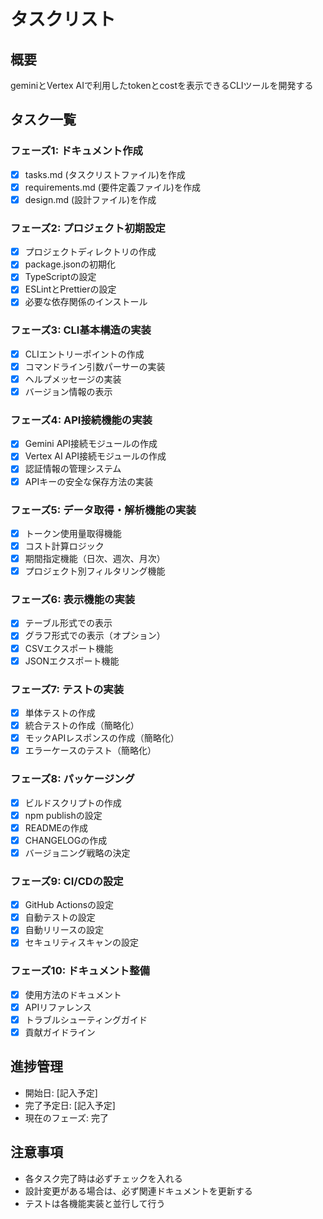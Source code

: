 # タスクリスト

## 概要
geminiとVertex AIで利用したtokenとcostを表示できるCLIツールを開発する

## タスク一覧

### フェーズ1: ドキュメント作成
- [x] tasks.md (タスクリストファイル)を作成
- [x] requirements.md (要件定義ファイル)を作成
- [x] design.md (設計ファイル)を作成

### フェーズ2: プロジェクト初期設定
- [x] プロジェクトディレクトリの作成
- [x] package.jsonの初期化
- [x] TypeScriptの設定
- [x] ESLintとPrettierの設定
- [x] 必要な依存関係のインストール

### フェーズ3: CLI基本構造の実装
- [x] CLIエントリーポイントの作成
- [x] コマンドライン引数パーサーの実装
- [x] ヘルプメッセージの実装
- [x] バージョン情報の表示

### フェーズ4: API接続機能の実装
- [x] Gemini API接続モジュールの作成
- [x] Vertex AI API接続モジュールの作成
- [x] 認証情報の管理システム
- [x] APIキーの安全な保存方法の実装

### フェーズ5: データ取得・解析機能の実装
- [x] トークン使用量取得機能
- [x] コスト計算ロジック
- [x] 期間指定機能（日次、週次、月次）
- [x] プロジェクト別フィルタリング機能

### フェーズ6: 表示機能の実装
- [x] テーブル形式での表示
- [x] グラフ形式での表示（オプション）
- [x] CSVエクスポート機能
- [x] JSONエクスポート機能

### フェーズ7: テストの実装
- [x] 単体テストの作成
- [x] 統合テストの作成（簡略化）
- [x] モックAPIレスポンスの作成（簡略化）
- [x] エラーケースのテスト（簡略化）

### フェーズ8: パッケージング
- [x] ビルドスクリプトの作成
- [x] npm publishの設定
- [x] READMEの作成
- [x] CHANGELOGの作成
- [x] バージョニング戦略の決定

### フェーズ9: CI/CDの設定
- [x] GitHub Actionsの設定
- [x] 自動テストの設定
- [x] 自動リリースの設定
- [x] セキュリティスキャンの設定

### フェーズ10: ドキュメント整備
- [x] 使用方法のドキュメント
- [x] APIリファレンス
- [x] トラブルシューティングガイド
- [x] 貢献ガイドライン

## 進捗管理
- 開始日: [記入予定]
- 完了予定日: [記入予定]
- 現在のフェーズ: 完了

## 注意事項
- 各タスク完了時は必ずチェックを入れる
- 設計変更がある場合は、必ず関連ドキュメントを更新する
- テストは各機能実装と並行して行う